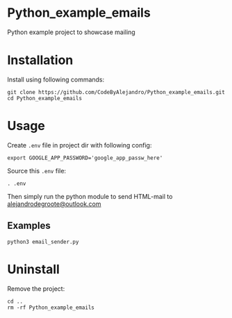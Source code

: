 # Python_example_emails
Python example project to showcase mailing

# Installation
Install using following commands:
```shell
git clone https://github.com/CodeByAlejandro/Python_example_emails.git
cd Python_example_emails
```

# Usage
Create `.env` file in project dir with following config:
```shell
export GOOGLE_APP_PASSWORD='google_app_passw_here'
```
Source this `.env` file:
```shell
. .env
```
Then simply run the python module to send HTML-mail to alejandrodegroote@outlook.com

## Examples
```shell
python3 email_sender.py
```

# Uninstall
Remove the project:
```shell
cd ..
rm -rf Python_example_emails
```
